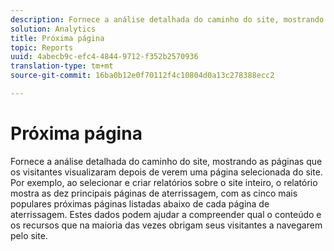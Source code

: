 ```yaml
---
description: Fornece a análise detalhada do caminho do site, mostrando as páginas que os visitantes visualizaram depois de verem uma página selecionada do site. Por exemplo, ao selecionar e criar relatórios sobre o site inteiro, o relatório mostra as dez principais páginas de aterrissagem, com as cinco mais populares próximas páginas listadas abaixo de cada página de aterrissagem. Estes dados podem ajudar a compreender qual o conteúdo e os recursos que na maioria das vezes obrigam seus visitantes a navegarem pelo site.
solution: Analytics
title: Próxima página
topic: Reports
uuid: 4abecb9c-efc4-4844-9712-f352b2570936
translation-type: tm+mt
source-git-commit: 16ba0b12e0f70112f4c10804d0a13c278388ecc2

---
```



# Próxima página

Fornece a análise detalhada do caminho do site, mostrando as páginas que os visitantes visualizaram depois de verem uma página selecionada do site. Por exemplo, ao selecionar e criar relatórios sobre o site inteiro, o relatório mostra as dez principais páginas de aterrissagem, com as cinco mais populares próximas páginas listadas abaixo de cada página de aterrissagem. Estes dados podem ajudar a compreender qual o conteúdo e os recursos que na maioria das vezes obrigam seus visitantes a navegarem pelo site.

